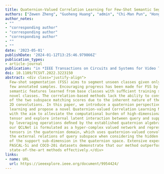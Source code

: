 ```yaml
---
title: Quaternion-Valued Correlation Learning for Few-Shot Semantic Segmentation
authors: ["Zewen Zheng", "Guoheng Huang", "admin", "Chi-Man Pun", "Hongrui Liu", "Wing-Kuen Ling"]
author_notes:
- ""
- "corresponding author"
- "corresponding author"
- "corresponding author"
- ""
- ""
date: '2023-05-01'
publishDate: '2024-01-12T13:25:46.979866Z'
publication_types:
- article-journal
publication: "in *IEEE Transactions on Circuits and Systems for Video Technology* [SCI,JCR Q1]"
doi: 10.1109/TCSVT.2022.3223150
abstract: <div class="justify-align">
  Few-shot segmentation (FSS) aims to segment unseen classes given only a
  few annotated samples. Encouraging progress has been made for FSS by leveraging
  semantic features learned from base classes with sufﬁcient training samples to represent
  novel classes. The correlation-based methods lack the ability to consider interaction
  of the two subspace matching scores due to the inherent nature of the real-valued
  2D convolutions. In this paper, we introduce a quaternion perspective on correlation
  learning and propose a novel Quaternion-valued Correlation Learning Network (QCLNet),
  with the aim to alleviate the computational burden of high-dimensional correlation
  tensor and explore internal latent interaction between query and support images
  by leveraging operations deﬁned by the established quaternion algebra. Speciﬁcally,
  our QCLNet is formulated as a hyper-complex valued network and represents correlation
  tensors in the quaternion domain, which uses quaternion-valued convolution to explore
  the external relations of query subspace when considering the hidden relationship
  of the support sub-dimension in the quaternion space. Extensive experiments on the
  PASCAL-5i and COCO-20i datasets demonstrate that our method outperforms the existing
  state-of-the-art methods effectively.</div>
links:
- name: URL
  url: https://ieeexplore.ieee.org/document/9954424/
---
```

